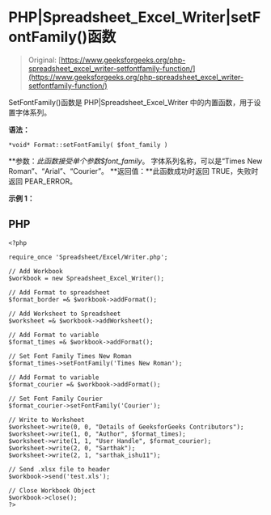 # PHP|Spreadsheet_Excel_Writer|setFontFamily()函数

> Original: [https://www.geeksforgeeks.org/php-spreadsheet_excel_writer-setfontfamily-function/](https://www.geeksforgeeks.org/php-spreadsheet_excel_writer-setfontfamily-function/)

SetFontFamily()函数是 PHP|Spreadsheet_Excel_Writer 中的内置函数，用于设置字体系列。

**语法：**

```
*void* Format::setFontFamily( $font_family )
```

**参数：**此函数接受单个参数*$font_family*。 字体系列名称，可以是“Times New Roman”、“Arial”、“Courier”。
**返回值：**此函数成功时返回 TRUE，失败时返回 PEAR_ERROR。

**示例 1：**

## PHP

```
<?php

require_once 'Spreadsheet/Excel/Writer.php';

// Add Workbook
$workbook = new Spreadsheet_Excel_Writer();

// Add Format to spreadsheet
$format_border =& $workbook->addFormat();

// Add Worksheet to Spreadsheet
$worksheet =& $workbook->addWorksheet();

// Add Format to variable
$format_times =& $workbook->addFormat();

// Set Font Family Times New Roman
$format_times->setFontFamily('Times New Roman');

// Add Format to variable
$format_courier =& $workbook->addFormat();

// Set Font Family Courier
$format_courier->setFontFamily('Courier');

// Write to Worksheet
$worksheet->write(0, 0, "Details of GeeksforGeeks Contributors");
$worksheet->write(1, 0, "Author", $format_times);
$worksheet->write(1, 1, "User Handle", $format_courier);
$worksheet->write(2, 0, "Sarthak");
$worksheet->write(2, 1, "sarthak_ishu11");

// Send .xlsx file to header
$workbook->send('test.xls');

// Close Workbook Object
$workbook->close();
?>
```